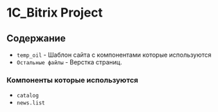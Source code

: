 # 1C_Bitrix Project

## Содержание

- `temp_oil` - Шаблон сайта с компонентами которые используются
- `Остальные файлы` - Верстка страниц.

### Компоненты которые используются

- `catalog`
- `news.list`
